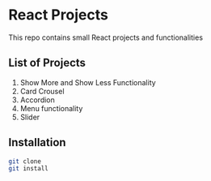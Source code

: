 # React Projects 
This repo contains small React projects and functionalities

## List of Projects
1. Show More and Show Less Functionality
2. Card Crousel 
3. Accordion 
4. Menu functionality
5. Slider

## Installation 
```bash 
git clone
git install
```